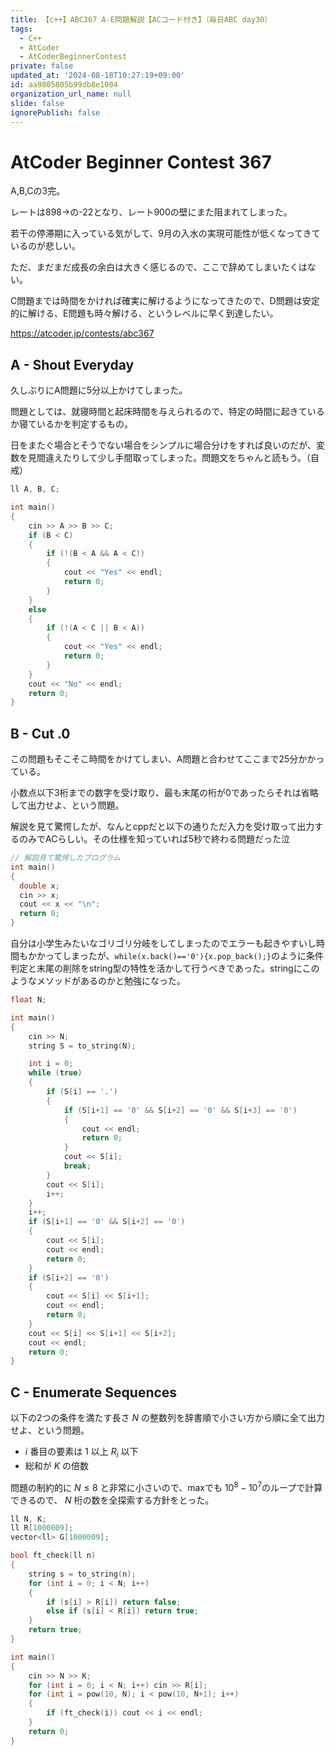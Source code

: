 ```yaml
---
title: 【c++】ABC367 A-E問題解説【ACコード付き】（毎日ABC day30）
tags:
  - C++
  - AtCoder
  - AtCoderBeginnerContest
private: false
updated_at: '2024-08-18T10:27:19+09:00'
id: aa9805805b99db8e1004
organization_url_name: null
slide: false
ignorePublish: false
---
```

# AtCoder Beginner Contest 367
A,B,Cの3完。

レートは898→の-22となり、レート900の壁にまた阻まれてしまった。

若干の停滞期に入っている気がして、9月の入水の実現可能性が低くなってきているのが悲しい。

ただ、まだまだ成長の余白は大きく感じるので、ここで辞めてしまいたくはない。

C問題までは時間をかければ確実に解けるようになってきたので、D問題は安定的に解ける、E問題も時々解ける、というレベルに早く到達したい。

https://atcoder.jp/contests/abc367

## A - Shout Everyday
久しぶりにA問題に5分以上かけてしまった。

問題としては、就寝時間と起床時間を与えられるので、特定の時間に起きているか寝ているかを判定するもの。

日をまたぐ場合とそうでない場合をシンプルに場合分けをすれば良いのだが、変数を見間違えたりして少し手間取ってしまった。問題文をちゃんと読もう。（自戒）


```cpp
ll A, B, C;

int main()
{
	cin >> A >> B >> C;
	if (B < C)
	{
		if (!(B < A && A < C))
		{
			cout << "Yes" << endl;
			return 0;
		}
	}
	else
	{
		if (!(A < C || B < A))
		{
			cout << "Yes" << endl;
			return 0;
		}
	}
	cout << "No" << endl;
	return 0;
}
```

## B - Cut .0
この問題もそこそこ時間をかけてしまい、A問題と合わせてここまで25分かかっている。

小数点以下3桁までの数字を受け取り、最も末尾の桁が0であったらそれは省略して出力せよ、という問題。

解説を見て驚愕したが、なんとcppだと以下の通りただ入力を受け取って出力するのみでACらしい。その仕様を知っていれば5秒で終わる問題だった泣
```cpp
// 解説見て驚愕したプログラム
int main()
{
  double x;
  cin >> x;
  cout << x << "\n";
  return 0;
}

```

自分は小学生みたいなゴリゴリ分岐をしてしまったのでエラーも起きやすいし時間もかかってしまったが、`while(x.back()=='0'){x.pop_back();}`のように条件判定と末尾の削除をstring型の特性を活かして行うべきであった。stringにこのようなメソッドがあるのかと勉強になった。

```cpp
float N;

int main()
{
    cin >> N;
    string S = to_string(N);

	int i = 0;
    while (true)
    {
		if (S[i] == '.')
		{
			if (S[i+1] == '0' && S[i+2] == '0' && S[i+3] == '0')
			{
				cout << endl;
				return 0;
			}
			cout << S[i];
			break;
		}
		cout << S[i];
		i++;
    }
	i++;
	if (S[i+1] == '0' && S[i+2] == '0')
	{
		cout << S[i];
		cout << endl;
		return 0;
	}
	if (S[i+2] == '0')
	{
		cout << S[i] << S[i+1];
		cout << endl;
		return 0;
	}
	cout << S[i] << S[i+1] << S[i+2];
    cout << endl;
    return 0;
}
```

## C - Enumerate Sequences
以下の2つの条件を満たす長さ $N$ の整数列を辞書順で小さい方から順に全て出力せよ、という問題。

- $i$ 番目の要素は $1$ 以上 $R_i$ 以下
- 総和が $K$ の倍数


問題の制約的に $N \leq 8$ と非常に小さいので、maxでも $10^8 - 10^7$のループで計算できるので、 $N$ 桁の数を全探索する方針をとった。

```cpp
ll N, K;
ll R[1000009];
vector<ll> G[1000009];

bool ft_check(ll n)
{
	string s = to_string(n);
	for (int i = 0; i < N; i++)
	{
		if (s[i] > R[i]) return false;
		else if (s[i] < R[i]) return true;
	}
	return true;
}

int main()
{
	cin >> N >> K;
	for (int i = 0; i < N; i++) cin >> R[i];
	for (int i = pow(10, N); i < pow(10, N+1); i++)
	{
		if (ft_check(i)) cout << i << endl;
	}
	return 0;
}
```
